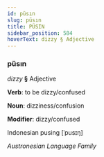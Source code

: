 ```yaml
---
id: püsın
slug: püsın
title: PÜSIN
sidebar_position: 584
hoverText: dizzy § Adjective
---
```


### püsın

*dizzy* **§** Adjective

**Verb**: to be dizzy/confused

**Noun**: dizziness/confusion

**Modifier**: dizzy/confused

Indonesian pusing [ˈpusɪŋ]

*Austronesian Language Family*
